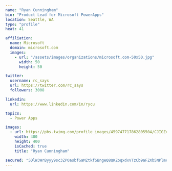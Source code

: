 ```yaml
---
name: "Ryan Cunningham"
bio: "Product Lead for Microsoft PowerApps"
location: Seattle, WA
type: "profile"
heat: 41

affiliation:
  name: Microsoft
  domain: microsoft.com
  images:
    - url: "/assets/images/organizations/microsoft.com-50x50.jpg"
      width: 50
      height: 50

twitter:
  username: rc_says
  url: https://twitter.com/rc_says
  followers: 3008

linkedin:
  url: https://www.linkedin.com/in/rycu

topics:
  - Power Apps

images:
  - url: https://pbs.twimg.com/profile_images/459747717862805504/CJIGZejd_400x400.png
    width: 400
    height: 400
    isCached: true
    title: "Ryan Cunningham"

secured: "5DlW3WrByyy9sc3ZPOasbfGaMZtkfSBngeQ8QKZoqxdxVTzCb9aFZXb5NPlmH5RW7lq/8Gu09UO/YDVXm2KxMBH1NG14X9mVIuGmIjyLNuYxx/v4DXTZJuDcSQPLAattu/ewdPW5YIf1MHimwgUiAUcXW5JTJ3bmQEY4PL8Lo9qW8Y7oDEr+MTK7KIfhPSfw8Kalb23lU2nlmYOTqM+69ZUo7rzR+rc+w/xg+hZPLu58t4oXqEhfiEFtPrwNGXQzXV+XtOXr9Oy2Uut1pPoR08f9edibOeI5AbZpSFDX6NspK1PHJDkZzvBIoFRUNTbEUlBA8Vtat+7BeKKLo2b9DowoydYTWS9SGE1NTyhWoCMO9j8Y/GcNPPewriFbF+uQmKZtfYemD6Jm0TOB+9VEATLj1klTDXWra82kAfXdTG8=;Rb+uyIh6rQJJnENImf3ToQ=="
---
```


